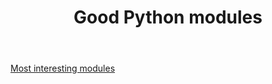 ﻿---
backlinks:
- title: Python
  url: /memex/sense/Python/python.html
title: Good Python modules
---
[Most interesting modules](https://www.quora.com/What-are-the-most-interesting-modules-for-Python)